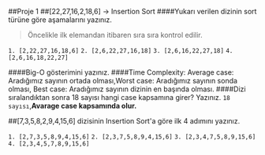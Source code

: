 ##Proje 1
##[22,27,16,2,18,6] -> Insertion Sort
####Yukarı verilen dizinin sort türüne göre aşamalarını yazınız.
>Öncelikle ilk elemandan itibaren sıra sıra kontrol edilir.

`1. [2,22,27,16,18,6]`
`2. [2,6,22,27,16,18]`
`3. [2,6,16,22,27,18]`
`4. [2,6,16,18,22,27]`

####Big-O gösterimini yazınız.
####Time Complexity: Average case: Aradığımız sayının ortada olması,Worst case: Aradığımız sayının sonda olması, Best case: Aradığımız sayının dizinin en başında olması.
####Dizi sıralandıktan sonra 18 sayısı hangi case kapsamına girer? Yazınız.
`18 sayısı`,**Avarage case kapsamında olur.**




##[7,3,5,8,2,9,4,15,6] dizisinin Insertion Sort'a göre ilk 4 adımını yazınız.

`1. [2,7,3,5,8,9,4,15,6]`
`2. [2,3,7,5,8,9,4,15,6]`
`3. [2,3,4,7,5,8,9,15,6]`
`4. [2,3,4,5,7,8,9,15,6]`
